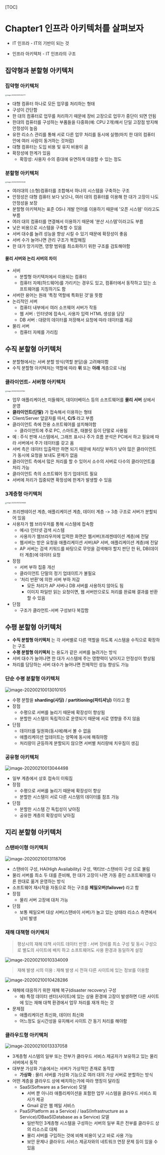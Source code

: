 [TOC]

# Chapter1 인프라 아키텍처를 살펴보자

- IT 인프라 - IT의 기반이 되는 것 

- 인프라 아키텍처 - IT 인프라의 구조 



## 집약형과 분할형 아키텍처

### 집약형 아키텍처

<img src="https://tva1.sinaimg.cn/large/0082zybpgy1gbqmw7m60bj318n0rs7eq.jpg" alt="image-20200210015302777" style="zoom:33%;" /> 

- 대형 컴퓨터 하나로 모든 업무를 처리하는 형태
- 구성이 간단함 
- 한 대의 컴퓨터로 업무를 처리하기 때문에 장비 고장으로 업무가 중단이 되면 안됨
- 한대의 컴퓨터를 구성하는 부품들을 다중화(예: CPU 2개)해서 단일 고장점 방지해 안정성이 높음
- 유한 리소스 관리를 통해 서로 다른 업무 처리를 동시에 실행(마치 한 대의 컴퓨터 안에 여러 사람이 동거하는 것처럼)
- 대형 컴퓨터는 도입 비용 및 유지 비용이 큼
- 확장성에 한계가 있음 
  - 확장성: 사용자 수의 증대에 유연하게 대응할 수 있는 정도



### 분할형 아키텍처 

<img src="https://tva1.sinaimg.cn/large/0082zybpgy1gbqmyn2wgoj31870rs14r.jpg" alt="image-20200210015514346" style="zoom:33%;" /> 

- 여러대의 (소형)컴퓨터를 조합해서 하나의 시스템을 구축하는 구조 
- 안정성은 대형 컴퓨터 보다 낮으나, 여러 대의 컴퓨터를 이용해 한 대가 고장이 나도 안정성을 보장
- 분할형 아키텍처는 표준 OS나 개발 언어를 이용하기 때문에 '오픈 시스템' 이라고도 부름
- 여러 대의 컴퓨터를 연결해서 이용하기 때문에 '분산 시스템'이라고도 부름 
- 낮은 비용으로 시스템을 구축할 수 있음
- 서버 대수를 늘려 성능을 향상 시킬 수 있기 때문에 확장성이 좋음
- 서버 수가 늘어나면 관리 구조가 복잡해짐
- 한 대가 망가지면, 영향 범위를 최소화하기 위한 구조를 검토해야함



#### 물리 서버와 논리 서버의 차이

- 서버
  - 분할형 아키텍처에서 이용되는 컴퓨터
  - 컴퓨터 자체(하드웨어)를 가리키는 경우도 있고, 컴퓨터에서 동작하고 있는 소프트웨어를 지칭하기도 함
- 서버란 용어는 원래 '특정 역할에 특화된 것'을 뜻함 
- 논리적인 서버
  - 컴퓨터 내부에서 여러 소프웨어 서버가 작동
  - 웹 서버 : 인터넷에 접속시, 사용자 입력 HTML 생성을 담당
  - DB 서버 : 대량의 데이터를 저장해서 요청에 따라 데이터를 제공
- 물리 서버 
  - 컴퓨터 자체를 가리킴 



## 수직 분할형 아키텍처

- 분할형에서는 서버 분할 방식(역할 분담)을 고려해야함 
- 수직 분할형 아키텍처는 역할에 따라 **위** 또는 **아래** 계층으로 나뉨



### 클라이언트- 서버형 아키텍처 

<img src="https://tva1.sinaimg.cn/large/0082zybpgy1gbqnigog2ej31ig0rsngg.jpg" alt="image-20200210021411184" style="zoom:33%;" /> 

- 업무 애플리케이션, 미들웨어, 데이터베이스 등의 소프트웨어를 **물리 서버** 상에서 운영
- **클라이언트(단말)** 가 접속해서 이용하는 형태 
- Client/Server 앞글자를 따서, **C/S** 라고 부름 
- 클라이언트 측에 전용 소프트웨어를 설치해야함 
  - 클라이언트에 주로 PC, 스마트폰, 태블릿 등이 단말로 사용됨
- 예 : 주식 판매 시스템에서, 그래프 표시나 주가 흐름 분석은 PC에서 하고 필요에 따라 서버에서 주가 데이터를 갖고 옴 
- 서버 측은 데이터 입출력만 하면 되기 때문에 처리당 부하가 낮아 많은 클라이언트가 동시에 요청을 보내도 문제가 없음
- 클라이언트 측에서 많은 처리를 할 수 있어서 소수의 서버로 다수의 클라이언트를 처리 가능
- 클라이언트 측의 소프트웨어 정기 업데이트 필요
- 서버에 처리가 집중되면 확정성에 한계가 발생할 수 있음



### 3계층형 아키텍처

<img src="https://tva1.sinaimg.cn/large/0082zybpgy1gbqm7t3lg7j32620rsb0e.jpg" alt="image-20200210012934668" style="zoom:33%;" />

- 프리젠테이션 계층, 애플리케이션 계층, 데이터 계층 -> 3층 구조로 서버가 분할되어 있음 
- 사용자가 웹 브라우저를 통해 시스템에 접속함 
  - 예시) 인터넷 검색 시스템
  - 사용자가 웹브라우저에 입력한 화면은 웹서버(프레젠테이션 계층)에 전달
  - 웹서버는 받은 요청을 애플리케이션 서버(AP 서버, 애플리케이션 계층)에 전달
  - AP 서버는 검색 키워드를 바탕으로 무엇을 검색해야 할지 판단 한 뒤, DB(데이터 계층)에 데이터 요청
- 장점
  - 서버 부하 집중 개선
  - 클라이언트 단말의 정기 업데이트가 불필요
  - '처리 반환'에 의한 서버 부하 저감
    - 모든 처리가 AP 서버나 DB 서버를 사용하지 않아도 됨
    - 이미지 파일만 읽는 요청이면, 웹 서버만으로도 처리를 완료해 결과를 반환할 수 있음
- 단점
  - 구조가 클라언트-서버 구성보다 복잡함



## 수평 분할형 아키텍처 

- **수직 분할형 아키텍처** 는 각 서버별로 다른 역할을 하도록 시스템을 수직으로 확장하는 구조 
- **수평 분할형 아키텍처** 는 용도가 같은 서버를 늘려가는 방식 
- 서버 대수가 늘어나면 한 대가 시스템에 주는 영향력이 낮아지고 안정성이 향상됨 
- 처리를 담당하는 서버 대수가 늘어나면 전체적인 성능 향상도 가능 



### 단순 수평 분할형 아키텍처 

![image-20200210013010105](https://tva1.sinaimg.cn/large/0082zybpgy1gbqm8mmbtpj32bm0rsats.jpg)

- 수평 분할을 **sharding(샤딩)** / **partitioning(파티셔닝)** 이라고 함
- 장점
  - 수평으로 서버를 늘리기 때문에 확장성이 향상됨
  - 분할한 시스템이 독립적으로 운영되기 때문에 서로 영향을 주지 않음
- 단점
  - 데이터를 일원화(동시에)해서 볼 수 없음
  - 애플리케이션 업데이트는 양쪽에 동시에 해줘야함
  - 처리량이 균등하게 분할되지 않으면 서버별 처리량에 치우침이 생김



### 공유형 아키텍처 

![image-20200210013044498](https://tva1.sinaimg.cn/large/0082zybpgy1gbqnn6xivtj323g0rstv7.jpg)

- 일부 계층에서 상호 접속이 이뤄짐
- 장점
  - 수평으로 서버를 늘리기 때문에 확장성이 향상
  - 분할한 시스템이 서로 다른 시스템의 데이터를 참조 가능
- 단점
  - 분할한 시스템 간 독립성이 낮아짐
  - 공유한 계층의 확장성이 낮아짐 



## 지리 분할형 아키텍처

### 스탠바이형 아키텍처 

![image-20200210013118706](https://tva1.sinaimg.cn/large/0082zybpgy1gbqm9tjianj31v70rsdt7.jpg)

- 스탠바이 구성, HA(High Availability) 구성, 액티브-스탠바이 구성 으로 불림
- 물리 서버를 최소 두 대를 준비해, 한 대가 고장이 나면 가동 중인 소프트웨어를 다른 한대로 옮겨 운영하는 방식
- 소프트웨어 재시작을 자동으로 하는 구조를 **페일오버(failover)** 라고 함 
- 장점
  - 물리 서버 고장에 대처 가능
- 단점
  - 보통 페일오버 대상 서버(스탠바이 서버)가 놀고 있는 상태라 리소스 측면에서 낭비 발생  



### 재해 대책형 아키텍처 

> 평상시의 재해 대책 사이트 데이터 반영 : 서버 장비를 최소 구성 및 동시 구성으로 별도의 사이트에 배치 하고 소프트웨어도 사용 환경과 동일하게 설정 

![image-20200210010334009](https://tva1.sinaimg.cn/large/0082zybpgy1gbqlgsbr98j31od0rsk3i.jpg)



> 재해 발생 시의 이용 : 재해 발생 시 전혀 다른 사이트에 있는 정보를 이용함 

![image-20200210010428286](https://tva1.sinaimg.cn/large/0082zybpgy1gbqlho1jwnj31eb0rsan0.jpg)



- 재해에 대응하기 위한 재해 복구(disaster recovery) 구성
  - 예) 특정 데이터 센터(사이트)에 있는 상용 환경에 고장이 발생하면 다른 사이트에 있는 재해 대책 환경에서 업무 처리를 재개 하는 것
- 문제점
  - 애플리케이션 최신화, 데이터 최신화 
  - 어느정도 실시간성을 유지해서 사이트 간 동기 처리를 해야함 



### 클라우드형 아키텍처

![image-20200210013337058](https://tva1.sinaimg.cn/large/0082zybpgy1gbqmc0197lj31ut0rsay0.jpg)

- 3계층형 시스템의 일부 또는 전부가 클라우드 서비스 제공자가 보유하고 있는 물리 서버에서 동작
- 대부분 가상화 기술에서는 서버가 가상적인 존재로 동작함 
  - **가상화** : 물리 서버를 가상화 기능으로 여러 대의 가상 서버로 분할하는 방식
- 어떤 계층을 클라우드 상에 배치하는가에 따라 명칭이 달라짐 
  - SaaS(Software as a Service) 모델
    - 서버 뿐 아니라 애플리케이션을 포함한 업무 시스템을 클라우드 서비스 회사가 제공
    - Gmail 같은 웹 메일 서비스
  - PaaS(Platform as a Service) / IaaS(Infrastructure as a Service)/DBaaS(Database as a Service)  모델
    - 일반적인 3계층형 시스템을 구성하는 서버의 일부 혹은 전부를 클라우드 상의 리소스로 대체 
    - 물리 서버를 구입하는 것에 비해 비용이 낮고 바로 사용 가능 
    - 보안 문제나 클라우드 서비스 제공자와의 네트워크 연장 문제 등이 있을 수 있음
